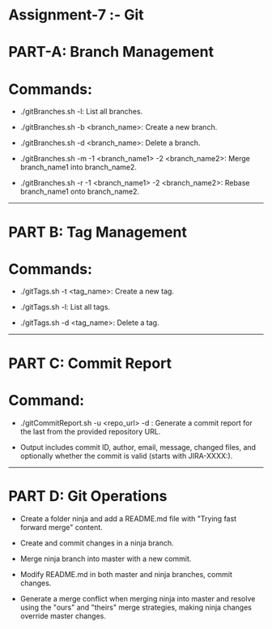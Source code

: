 # Assignment-7 :- Git


# PART-A: Branch Management

# Commands:

- ./gitBranches.sh -l: List all branches.

- ./gitBranches.sh -b <branch_name>: Create a new branch.

- ./gitBranches.sh -d <branch_name>: Delete a branch.

- ./gitBranches.sh -m -1 <branch_name1> -2 <branch_name2>: Merge branch_name1 into branch_name2.

- ./gitBranches.sh -r -1 <branch_name1> -2 <branch_name2>: Rebase branch_name1 onto branch_name2.

-----------------------------------------------------------------------------------------------------------------------------------------------------------------------

# PART B: Tag Management

# Commands:

- ./gitTags.sh -t <tag_name>: Create a new tag.

- ./gitTags.sh -l: List all tags.

- ./gitTags.sh -d <tag_name>: Delete a tag.

----------------------------------------------------------------------------------------------------------------------------------------------------------------------

# PART C: Commit Report

# Command:

- ./gitCommitReport.sh -u <repo_url> -d <days>: Generate a commit report for the last <days> from the provided repository URL.

- Output includes commit ID, author, email, message, changed files, and optionally whether the commit is valid (starts with JIRA-XXXX:).

---------------------------------------------------------------------------------------------------------------------------------------------------------------------

# PART D: Git Operations

- Create a folder ninja and add a README.md file with "Trying fast forward merge" content.

- Create and commit changes in a ninja branch.

- Merge ninja branch into master with a new commit.

- Modify README.md in both master and ninja branches, commit changes.

- Generate a merge conflict when merging ninja into master and resolve using the "ours" and "theirs" merge strategies, making ninja changes override master changes.
  
